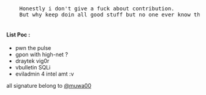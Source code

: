<html>
  <body>
    <pre>
    Honestly i don't give a fuck about contribution.
    But why keep doin all good stuff but no one ever know that u made it ? that's hard question.
    </pre>
    <h4>List Poc : </h4>
<ul>
  <li>pwn the pulse</li>
  <li>gpon with high-net ?</li>
  <li>draytek vig0r</li>
  <li>vbulletin SQLi</li>
  <li>eviladmin 4 intel amt :v</li>
</ul>
  </body>
  <p>all signature belong to <a href="https://www.facebook.com/muwa.0">@muwa00</a></p>
</html>
